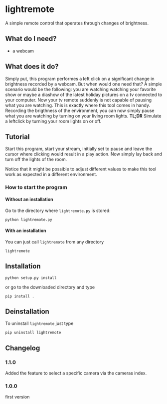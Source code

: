 # lightremote
A simple remote control that operates through changes of brightness.

## What do I need?
* a webcam

## What does it do?
Simply put, this program performes a left click on a significant change in brightness recorded by a webcam. But when would one need that? A simple scenario would be the following: you are watching watching your favorite show or maybe a diashow of the latest holiday pictures on a tv connected to your computer. Now your tv remote suddenly is not capable of pausing what you are watching. This is exactly where this tool comes in handy. Recording the brigthness of the environment, you can now simply pause what you are watching by turning on your living room lights.
__TL;DR__
Simulate a leftclick by turning your room lights on or off.

## Tutorial
Start this program, start your stream, initially set to pause and leave the cursor where clicking would result in a play action. Now simply lay back and turn off the lights of the room.

Notice that it might be possible to adjust different values to make this tool work as expected in a different environment.

### How to start the program

#### Without an installation
Go to the directory where `lightremote.py` is stored: 
```
python lightremote.py
```

#### With an installation
You can just call `lightremote` from any directory
```
lightremote
```

## Installation
```
python setup.py install
```
or go to the downloaded directory and type
```
pip install .
```

## Deinstallation
To uninstall `lightremote` just type
```
pip uninstall lightremote
```

## Changelog

### 1.1.0
Added the feature to select a specific camera via the cameras index.

### 1.0.0
first version
